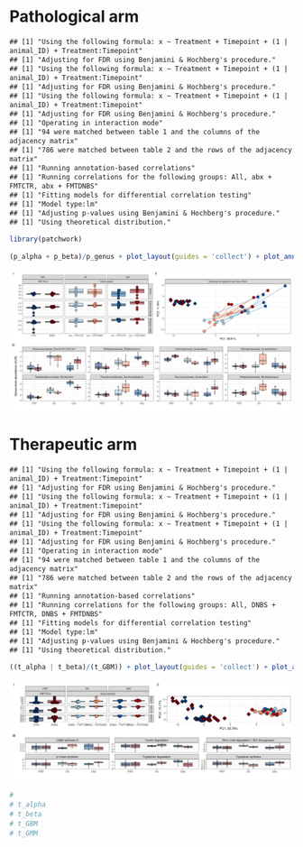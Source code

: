 # Pathological arm

    ## [1] "Using the following formula: x ~ Treatment + Timepoint + (1 | animal_ID) + Treatment:Timepoint"
    ## [1] "Adjusting for FDR using Benjamini & Hochberg's procedure."
    ## [1] "Using the following formula: x ~ Treatment + Timepoint + (1 | animal_ID) + Treatment:Timepoint"
    ## [1] "Adjusting for FDR using Benjamini & Hochberg's procedure."
    ## [1] "Using the following formula: x ~ Treatment + Timepoint + (1 | animal_ID) + Treatment:Timepoint"
    ## [1] "Adjusting for FDR using Benjamini & Hochberg's procedure."
    ## [1] "Operating in interaction mode"
    ## [1] "94 were matched between table 1 and the columns of the adjacency matrix"
    ## [1] "786 were matched between table 2 and the rows of the adjacency matrix"
    ## [1] "Running annotation-based correlations"
    ## [1] "Running correlations for the following groups: All, abx + FMTCTR, abx + FMTDNBS"
    ## [1] "Fitting models for differential correlation testing"
    ## [1] "Model type:lm"
    ## [1] "Adjusting p-values using Benjamini & Hochberg's procedure."
    ## [1] "Using theoretical distribution."

``` r
library(patchwork)
```

``` r
(p_alpha + p_beta)/p_genus + plot_layout(guides = 'collect') + plot_annotation(tag_levels = "i")
```

![](README_files/figure-gfm/plot_path-1.png)<!-- -->

# Therapeutic arm

    ## [1] "Using the following formula: x ~ Treatment + Timepoint + (1 | animal_ID) + Treatment:Timepoint"
    ## [1] "Adjusting for FDR using Benjamini & Hochberg's procedure."
    ## [1] "Using the following formula: x ~ Treatment + Timepoint + (1 | animal_ID) + Treatment:Timepoint"
    ## [1] "Adjusting for FDR using Benjamini & Hochberg's procedure."
    ## [1] "Using the following formula: x ~ Treatment + Timepoint + (1 | animal_ID) + Treatment:Timepoint"
    ## [1] "Adjusting for FDR using Benjamini & Hochberg's procedure."
    ## [1] "Operating in interaction mode"
    ## [1] "94 were matched between table 1 and the columns of the adjacency matrix"
    ## [1] "786 were matched between table 2 and the rows of the adjacency matrix"
    ## [1] "Running annotation-based correlations"
    ## [1] "Running correlations for the following groups: All, DNBS + FMTCTR, DNBS + FMTDNBS"
    ## [1] "Fitting models for differential correlation testing"
    ## [1] "Model type:lm"
    ## [1] "Adjusting p-values using Benjamini & Hochberg's procedure."
    ## [1] "Using theoretical distribution."

``` r
((t_alpha | t_beta)/(t_GBM)) + plot_layout(guides = 'collect') + plot_annotation(tag_levels = "i")
```

![](README_files/figure-gfm/plot_ther-1.png)<!-- -->

``` r
# 
# t_alpha
# t_beta
# t_GBM
# t_GMM
```
